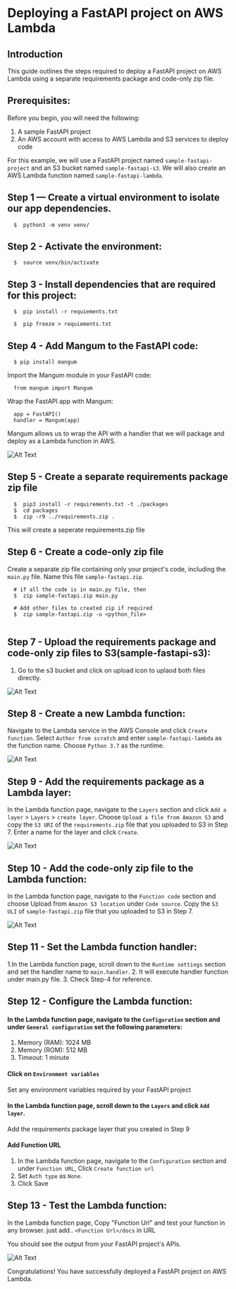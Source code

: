 # Deploying a FastAPI project on AWS Lambda

## Introduction
This guide outlines the steps required to deploy a FastAPI project on AWS Lambda using a separate requirements package and code-only zip file.

## Prerequisites:

Before you begin, you will need the following:

1. A sample FastAPI project
2. An AWS account with access to AWS Lambda and S3 services to deploy code

For this example, we will use a FastAPI project named `sample-fastapi-project` and an S3 bucket named `sample-fastapi-s3`. We will also create an AWS Lambda function named `sample-fastapi-lambda`.

## Step 1 — Create a virtual environment to isolate our app dependencies. 
```
  $  python3 -m venv venv/
```

## Step 2 - Activate the environment:
```
  $  source venv/bin/activate
```

## Step 3 - Install dependencies that are required for this project:
```
  $  pip install -r requiements.txt
  
  $  pip freeze > requiements.txt
```

## Step 4 - Add Mangum to the FastAPI code:
```
  $ pip install mangum
```
Import the Mangum module in your FastAPI code:
```
  from mangum import Mangum
```

Wrap the FastAPI app with Mangum:
```
  app = FastAPI()
  handler = Mangum(app)
```

Mangum allows us to wrap the API with a handler that we will package and deploy as a Lambda function in AWS.

![Alt Text](mangum_configuration.png)


## Step 5 - Create a separate requirements package zip file
```
  $  pip3 install -r requirements.txt -t ./packages
  $  cd packages
  $  zip -r9 ../requirements.zip .
```
This will create a seperate requirements.zip file

## Step 6 - Create a code-only zip file

Create a separate zip file containing only your project's code, including the `main.py` file. Name this file `sample-fastapi.zip`.

```
  # if all the code is in main.py file, then
  $  zip sample-fastapi.zip main.py
  
  # Add other files to created zip if required
  $  zip sample-fastapi.zip -u <python_file>
  
```

## Step 7 - Upload the requirements package and code-only zip files to S3(sample-fastapi-s3):

1. Go to the s3 bucket and click on upload icon to uplaod both files directly. 

![Alt Text](../images/add_both_requiremnets_code.png)


## Step 8 - Create a new Lambda function:

Navigate to the Lambda service in the AWS Console and click `Create function`. Select `Author from scratch` and enter `sample-fastapi-lambda` as the function name. Choose `Python 3.7` as the runtime.
 
 ![Alt Text](add_create_lambda_image.png)
    

## Step 9 - Add the requirements package as a Lambda layer:

In the Lambda function page, navigate to the `Layers` section and click `Add a layer` > `Layers` > `create layer`. Choose `Upload a file from Amazon S3` and copy the `S3 URI` of the `requirements.zip` file that you uploaded to S3 in Step 7. Enter a name for the layer and click `Create`.

 ![Alt Text](add_requiremnets_layer.png)


## Step 10 - Add the code-only zip file to the Lambda function:

In the Lambda function page, navigate to the `Function code` section and choose Upload from `Amazon S3 location` under `Code source`. Copy the `S3 ULI` of `sample-fastapi.zip` file that you uploaded to S3 in Step 7.

 ![Alt Text](add_code_to_lambda.png)


## Step 11 - Set the Lambda function handler:

1.In the Lambda function page, scroll down to the `Runtime settings` section and set the handler name to `main.handler`.
2. It will execute handler function under main.py file.
3. Check Step-4 for reference.


## Step 12 - Configure the Lambda function:
#### In the Lambda function page, navigate to the `Configuration` section and under `General configuration` set the following parameters:

1. Memory (RAM): 1024 MB
2. Memory (ROM): 512 MB
3. Timeout: 1 minute

#### Click on `Environment variables` 
 Set any environment variables required by your FastAPI project

#### In the Lambda function page, scroll down to the `Layers` and click `Add layer`.
 Add the requirements package layer that you created in Step 9

#### Add Function URL
 1. In the Lambda function page, navigate to the `Configuration` section and under `Function URL`, Click `Create function url`
 2. Set `Auth type` as `None`.
 3. Click Save
 
 ## Step 13 - Test the Lambda function:
  In the Lambda function page, Copy "Function Url" and test your function in any browser.
  just add.. `<Function Url>/docs` in URL
  
  You should see the output from your FastAPI project's APIs.
  
  
   ![Alt Text](final_swagger_page.png)

  
Congratulations! You have successfully deployed a FastAPI project on AWS Lambda.
 

